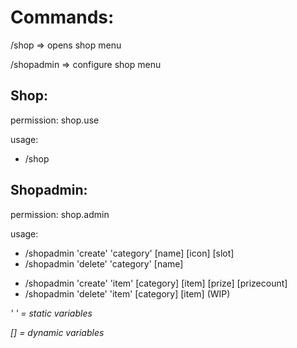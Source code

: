 # Commands:
/shop => opens shop menu<p>
/shopadmin => configure shop menu
## Shop:
permission: shop.use<p>
usage:
- /shop


## Shopadmin:
permission: shop.admin<p>
usage:
- /shopadmin 'create' 'category' [name] [icon] [slot]  
- /shopadmin 'delete' 'category' [name] <p><p>
- /shopadmin 'create' 'item' [category] [item] [prize] [prizecount]
- /shopadmin 'delete' 'item' [category] [item] (WIP)

*' ' = static variables<p> [] = dynamic variables*
